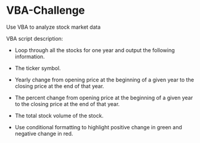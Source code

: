 # VBA-Challenge

Use VBA to analyze stock market data 

VBA script description:

  * Loop through all the stocks for one year and output the following information.

  * The ticker symbol.

  * Yearly change from opening price at the beginning of a given year to the closing price at the end of that year.

  * The percent change from opening price at the beginning of a given year to the closing price at the end of that year.

  * The total stock volume of the stock.

  * Use conditional formatting to highlight positive change in green and negative change in red.
